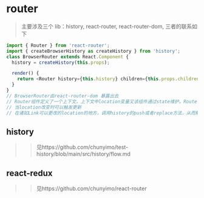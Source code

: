 # router

> 主要涉及三个 lib：history, react-router, react-router-dom, 三者的联系如下

```ts
import { Router } from 'react-router';
import { createBrowserHistory as createHistory } from 'history';
class BrowserRouter extends React.Component {
  history = createHistory(this.props);

  render() {
    return <Router history={this.history} children={this.props.children} />;
  }
}
// BrowserRouter由react-router-dom 暴露出去
// Router组件定义了一个上下文，上下文中location变量又该组件通过state维护。Router组件执行时，就会设置给history上设置监听方法，该方法会在调用时拿到最新的location，调用this.setState去更新state，从而触发更新。
// 当location改变时可以触发更新
// 在诸如Link可以更改的location的地方，调用history的push或者replace方法，从而触发listener。
```

## history

> > 见https://github.com/chunyimo/test-history/blob/main/src/history/flow.md

## react-redux

> > 见https://github.com/chunyimo/react-router
